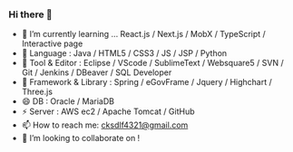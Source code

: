### Hi there 👋

<!--
**cksdlf856/cksdlf856** is a ✨ _special_ ✨ repository because its `README.md` (this file) appears on your GitHub profile.
-->
- 🌱 I’m currently learning ... React.js / Next.js / MobX / TypeScript / Interactive page
- 🤔 Language : Java / HTML5 / CSS3 / JS / JSP / Python  
- 💬 Tool & Editor : Eclipse / VScode / SublimeText / Websquare5 / SVN / Git / Jenkins / DBeaver / SQL Developer  
- 🔭 Framework & Library : Spring / eGovFrame / Jquery / Highchart / Three.js  
- 😄 DB : Oracle / MariaDB
- ⚡ Server : AWS ec2 / Apache Tomcat / GitHub 
- 📫 How to reach me: cksdlf4321@gmail.com
- 👯 I’m looking to collaborate on !

